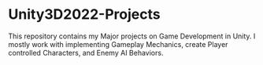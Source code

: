 # Unity3D2022-Projects
This repository contains my Major projects on Game Development in Unity. I mostly work with implementing Gameplay Mechanics,
create Player controlled Characters, and Enemy AI Behaviors. 
